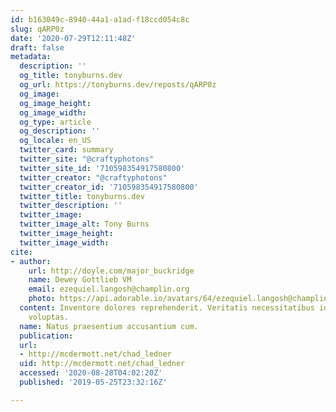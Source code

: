 ```yaml
---
id: b163049c-8940-44a1-a1ad-f18ccd054c8c
slug: qARP0z
date: '2020-07-29T12:11:48Z'
draft: false
metadata:
  description: ''
  og_title: tonyburns.dev
  og_url: https://tonyburns.dev/reposts/qARP0z
  og_image: 
  og_image_height: 
  og_image_width: 
  og_type: article
  og_description: ''
  og_locale: en_US
  twitter_card: summary
  twitter_site: "@craftyphotons"
  twitter_site_id: '710598354917580800'
  twitter_creator: "@craftyphotons"
  twitter_creator_id: '710598354917580800'
  twitter_title: tonyburns.dev
  twitter_description: ''
  twitter_image: 
  twitter_image_alt: Tony Burns
  twitter_image_height: 
  twitter_image_width: 
cite:
- author:
    url: http://doyle.com/major_buckridge
    name: Dewey Gottlieb VM
    email: ezequiel.langosh@champlin.org
    photo: https://api.adorable.io/avatars/64/ezequiel.langosh@champlin.org.png
  content: Inventore dolores reprehenderit. Veritatis necessitatibus id. Impedit qui
    voluptas.
  name: Natus praesentium accusantium cum.
  publication: 
  url:
  - http://mcdermott.net/chad_ledner
  uid: http://mcdermott.net/chad_ledner
  accessed: '2020-08-28T04:02:20Z'
  published: '2019-05-25T23:32:16Z'

---
```



